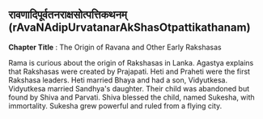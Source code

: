 ## रावणादिपूर्वतनराक्षसोत्पत्तिकथनम् (rAvaNAdipUrvatanarAkShasOtpattikathanam)
**Chapter Title** : The Origin of Ravana and Other Early Rakshasas

Rama is curious about the origin of Rakshasas in Lanka. Agastya explains that Rakshasas were created by Prajapati. Heti and Praheti were the first Rakshasa leaders. Heti married Bhaya and had a son, Vidyutkesa. Vidyutkesa married Sandhya's daughter. Their child was abandoned but found by Shiva and Parvati. Shiva blessed the child, named Sukesha, with immortality. Sukesha grew powerful and ruled from a flying city.